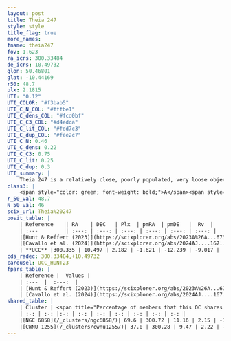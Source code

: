 ```yaml
---
layout: post
title: Theia 247
style: style
title_flag: true
more_names: 
fname: theia247
fov: 1.623
ra_icrs: 300.33484
de_icrs: 10.49732
glon: 50.46801
glat: -10.44169
r50: 48.7
plx: 2.1815
UTI: "0.12"
UTI_COLOR: "#f3bab5"
UTI_C_N_COL: "#fffbe1"
UTI_C_dens_COL: "#fcd0bf"
UTI_C_C3_COL: "#d4edca"
UTI_C_lit_COL: "#fdd7c3"
UTI_C_dup_COL: "#fee2c7"
UTI_C_N: 0.46
UTI_C_dens: 0.22
UTI_C_C3: 0.75
UTI_C_lit: 0.25
UTI_C_dup: 0.3
UTI_summary: |
    Theia 247 is a relatively close, poorly populated, very loose object of high C3 quality. It was recently reported in the literature.<br><br><span style="color: #99180f; font-weight: bold;">Warning: </span>This is possibly a duplicated object, which shares a significant percentage of members with at least one previously reported entry.
class3: |
    <span style="color: green; font-weight: bold;">A</span><span style="color: #FFC300; font-weight: bold;">B</span>
r_50_val: 48.7
N_50_val: 46
scix_url: Theia%20247
posit_table: |
    | Reference    | RA    | DEC   | Plx  | pmRA  | pmDE   |  Rv  |
    | :---         | :---: | :---: | :---: | :---: | :---: | :---: |
    |[Hunt & Reffert (2023)](https://scixplorer.org/abs/2023A%26A...673A.114H) | 300.274 | 10.214 | 2.145 | -1.532 | -11.941 | -12.036 |
    |[Cavallo et al. (2024)](https://scixplorer.org/abs/2024AJ....167...12C) | 300.977 | 11.334 | 2.154 | -- | -- | -- |
    | **UCC** |300.335 | 10.497 | 2.182 | -1.621 | -12.239 | -9.017 | 
cds_radec: 300.33484,+10.49732
carousel: UCC_HUNT23
fpars_table: |
    | Reference |  Values |
    | :---  |  :---:  |
    | [Hunt & Reffert (2023)](https://scixplorer.org/abs/2023A%26A...673A.114H) | `AV50=0.182, diffAV50=0.533, MOD50=8.229, logAge50=7.928` |
    | [Cavallo et al. (2024)](https://scixplorer.org/abs/2024AJ....167...12C) | `AV50=0.39, dMod50=8.4, logAge50=7.68, [Fe/H]50=0.21` |
shared_table: |
    | Cluster | <span title="Percentage of members that this OC shares with the ones listed">%</span>   | RA   | DEC   | Plx   | pmRA  | pmDE  | Rv | UTI |
    | :-: | :-: |:-: | :-: | :-: | :-: | :-: | :-: | :-: |
    |[NGC 6858](/_clusters/ngc6858/)| 69.6 | 300.72 | 11.16 | 2.15 | -1.67 | -11.95 | -8.92 |0.48 |
    |[CWNU 1255](/_clusters/cwnu1255/)| 37.0 | 300.28 | 9.47 | 2.22 | -1.59 | -12.42 | -8.29 |0.11 |
---
```

